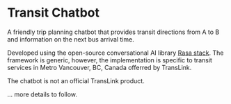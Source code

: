 # Transit Chatbot
A friendly trip planning chatbot that provides transit directions from A to B and information on the next bus arrival time.

Developed using the open-source conversational AI library [Rasa stack](https://rasa.com/). The framework is generic, however, the implementation is specific to transit services in Metro Vancouver, BC, Canada offerred by TransLink.

The chatbot is not an official TransLink product.

... more details to follow.
